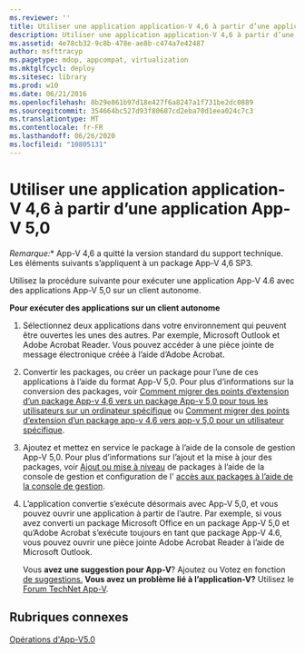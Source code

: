 ```yaml
---
ms.reviewer: ''
title: Utiliser une application application-V 4,6 à partir d’une application App-V 5,0
description: Utiliser une application application-V 4,6 à partir d’une application App-V 5,0
ms.assetid: 4e78cb32-9c8b-478e-ae8b-c474a7e42487
author: msfttracyp
ms.pagetype: mdop, appcompat, virtualization
ms.mktglfcycl: deploy
ms.sitesec: library
ms.prod: w10
ms.date: 06/21/2016
ms.openlocfilehash: 8b29e861b97d18e427f6a8247a1f731be2dc0889
ms.sourcegitcommit: 354664bc527d93f80687cd2eba70d1eea024c7c3
ms.translationtype: MT
ms.contentlocale: fr-FR
ms.lasthandoff: 06/26/2020
ms.locfileid: "10805131"
---
```

# Utiliser une application application-V 4,6 à partir d’une application App-V 5,0

*Remarque:** App-V 4,6 a quitté la version standard du support technique. Les éléments suivants s’appliquent à un package App-V 4,6 SP3.

Utilisez la procédure suivante pour exécuter une application App-V 4.6 avec des applications App-V 5,0 sur un client autonome.

**Pour exécuter des applications sur un client autonome**

1.  Sélectionnez deux applications dans votre environnement qui peuvent être ouvertes les unes des autres. Par exemple, Microsoft Outlook et Adobe Acrobat Reader. Vous pouvez accéder à une pièce jointe de message électronique créée à l’aide d’Adobe Acrobat.

2.  Convertir les packages, ou créer un package pour l’une de ces applications à l’aide du format App-V 5,0. Pour plus d’informations sur la conversion des packages, voir [Comment migrer des points d’extension d’un package App-v 4,6 vers un package App-v 5,0 pour tous les utilisateurs sur un ordinateur spécifique](how-to-migrate-extension-points-from-an-app-v-46-package-to-a-converted-app-v-50-package-for-all-users-on-a-specific-computer.md) ou [Comment migrer des points d’extension d’un package app-v 4,6 vers app-v 5,0 pour un utilisateur spécifique](how-to-migrate-extension-points-from-an-app-v-46-package-to-app-v-50-for-a-specific-user.md).

3.  Ajoutez et mettez en service le package à l’aide de la console de gestion App-V 5,0. Pour plus d’informations sur l’ajout et la mise à jour des packages, voir [Ajout ou mise à niveau](how-to-add-or-upgrade-packages-by-using-the-management-console-beta-gb18030.md) de packages à l’aide de la console de gestion et configuration de l' [accès aux packages à l’aide de la console de gestion](how-to-configure-access-to-packages-by-using-the-management-console-50.md).

4.  L’application convertie s’exécute désormais avec App-V 5,0, et vous pouvez ouvrir une application à partir de l’autre. Par exemple, si vous avez converti un package Microsoft Office en un package App-V 5,0 et qu’Adobe Acrobat s’exécute toujours en tant que package App-V 4.6, vous pouvez ouvrir une pièce jointe Adobe Acrobat Reader à l’aide de Microsoft Outlook.

    Vous **avez une suggestion pour App-V**? Ajoutez ou Votez en fonction [de suggestions.](http://appv.uservoice.com/forums/280448-microsoft-application-virtualization) **Vous avez un problème lié à l’application-V?** Utilisez le [Forum TechNet App-V](https://social.technet.microsoft.com/Forums/home?forum=mdopappv).

## Rubriques connexes


[Opérations d'App-V5.0](operations-for-app-v-50.md)

 

 








